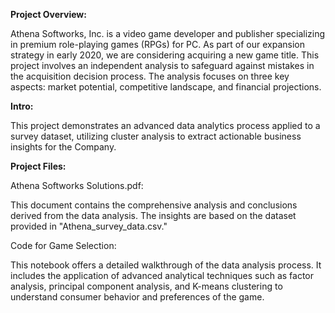 **Project Overview:**

Athena Softworks, Inc. is a video game developer and publisher specializing in premium role-playing games (RPGs) for PC. 
As part of our expansion strategy in early 2020, we are considering acquiring a new game title. 
This project involves an independent analysis to safeguard against mistakes in the acquisition decision process. 
The analysis focuses on three key aspects: market potential, competitive landscape, and financial projections.

**Intro:**

This project demonstrates an advanced data analytics process applied to a survey dataset, utilizing cluster analysis to extract actionable business insights for the Company.

**Project Files:**

Athena Softworks Solutions.pdf:

This document contains the comprehensive analysis and conclusions derived from the data analysis. The insights are based on the dataset provided in "Athena_survey_data.csv."

Code for Game Selection:

This notebook offers a detailed walkthrough of the data analysis process. It includes the application of advanced analytical techniques such as factor analysis, principal component analysis, and K-means clustering to understand consumer behavior and preferences of the game.
